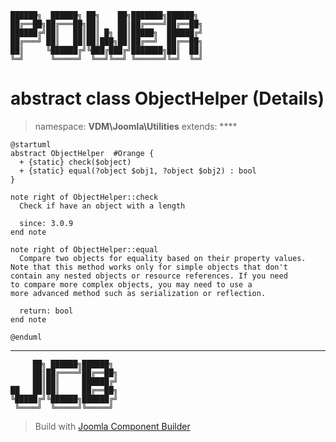 ```
██████╗  ██████╗ ██╗    ██╗███████╗██████╗
██╔══██╗██╔═══██╗██║    ██║██╔════╝██╔══██╗
██████╔╝██║   ██║██║ █╗ ██║█████╗  ██████╔╝
██╔═══╝ ██║   ██║██║███╗██║██╔══╝  ██╔══██╗
██║     ╚██████╔╝╚███╔███╔╝███████╗██║  ██║
╚═╝      ╚═════╝  ╚══╝╚══╝ ╚══════╝╚═╝  ╚═╝
```
# abstract class ObjectHelper (Details)
> namespace: **VDM\Joomla\Utilities**
> extends: ****
```uml
@startuml
abstract ObjectHelper  #Orange {
  + {static} check($object)
  + {static} equal(?object $obj1, ?object $obj2) : bool
}

note right of ObjectHelper::check
  Check if have an object with a length

  since: 3.0.9
end note

note right of ObjectHelper::equal
  Compare two objects for equality based on their property values.
Note that this method works only for simple objects that don't
contain any nested objects or resource references. If you need
to compare more complex objects, you may need to use a
more advanced method such as serialization or reflection.

  return: bool
end note
 
@enduml
```

---
```
     ██╗ ██████╗██████╗
     ██║██╔════╝██╔══██╗
     ██║██║     ██████╔╝
██   ██║██║     ██╔══██╗
╚█████╔╝╚██████╗██████╔╝
 ╚════╝  ╚═════╝╚═════╝
```
> Build with [Joomla Component Builder](https://git.vdm.dev/joomla/Component-Builder)

